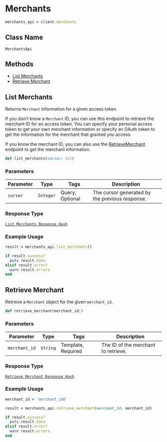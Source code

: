 # Merchants

```ruby
merchants_api = client.merchants
```

## Class Name

`MerchantsApi`

## Methods

* [List Merchants](/doc/merchants.md#list-merchants)
* [Retrieve Merchant](/doc/merchants.md#retrieve-merchant)

## List Merchants

Returns `Merchant` information for a given access token.

If you don't know a `Merchant` ID, you can use this endpoint to retrieve the merchant ID for an access token.
You can specify your personal access token to get your own merchant information or specify an OAuth token
to get the information for the  merchant that granted you access.

If you know the merchant ID, you can also use the [RetrieveMerchant](#endpoint-merchants-retrievemerchant)
endpoint to get the merchant information.

```ruby
def list_merchants(cursor: nil)
```

### Parameters

| Parameter | Type | Tags | Description |
|  --- | --- | --- | --- |
| `cursor` | `Integer` | Query, Optional | The cursor generated by the previous response. |

### Response Type

[`List Merchants Response Hash`]($m/ListMerchantsResponse)

### Example Usage

```ruby
result = merchants_api.list_merchants()

if result.success?
  puts result.data
elsif result.error?
  warn result.errors
end
```

## Retrieve Merchant

Retrieve a `Merchant` object for the given `merchant_id`.

```ruby
def retrieve_merchant(merchant_id:)
```

### Parameters

| Parameter | Type | Tags | Description |
|  --- | --- | --- | --- |
| `merchant_id` | `String` | Template, Required | The ID of the merchant to retrieve. |

### Response Type

[`Retrieve Merchant Response Hash`]($m/RetrieveMerchantResponse)

### Example Usage

```ruby
merchant_id = 'merchant_id0'

result = merchants_api.retrieve_merchant(merchant_id: merchant_id)

if result.success?
  puts result.data
elsif result.error?
  warn result.errors
end
```

